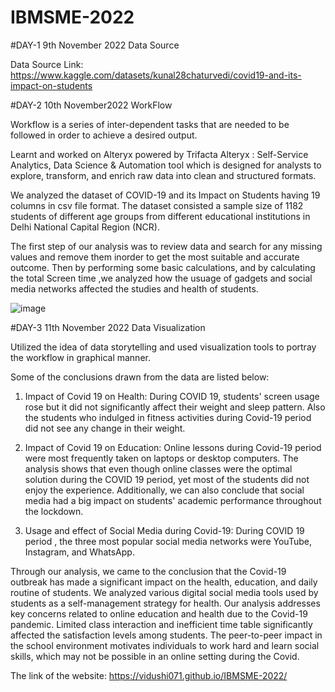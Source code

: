 # IBMSME-2022 

#DAY-1 9th November 2022    Data Source

Data Source Link: https://www.kaggle.com/datasets/kunal28chaturvedi/covid19-and-its-impact-on-students


#DAY-2 10th November2022    WorkFlow 

Workflow is a series of inter-dependent tasks that are needed to be followed in order to achieve a desired output.

Learnt and worked on Alteryx powered by Trifacta
Alteryx : Self-Service Analytics, Data Science & Automation tool which is designed for analysts to explore, transform, and enrich raw data into clean and structured formats.

We analyzed the dataset of COVID-19 and its Impact on Students having 19 columns  in csv file format.
The dataset consisted a sample size of 1182 students of different age groups from different educational institutions in Delhi National Capital Region (NCR). 

The first step of our analysis was to review data and search for any missing values and remove them inorder to get the most suitable and accurate outcome. 
Then by performing some basic calculations, and by calculating the total Screen time ,we analyzed how the usuage of gadgets and social media networks affected the studies and health of students. 




![image](https://user-images.githubusercontent.com/114132172/201403812-b3823c65-f2bd-4679-95e3-71d8e23fc007.png)


#DAY-3 11th November 2022    Data Visualization

Utilized the idea of data storytelling and used visualization tools to portray the workflow in graphical manner.

Some of the conclusions drawn from the data are listed below:
1. Impact of Covid 19 on Health: During COVID 19,  students' screen usage rose but it did not significantly affect their weight and sleep pattern. Also
   the students who indulged in fitness activities during Covid-19 period did not see any change in their weight.
   
2. Impact of Covid 19 on Education: Online lessons during Covid-19 period were most frequently taken on laptops or desktop computers. The analysis shows 
   that even though online classes were the optimal solution during the COVID 19 period, yet most of the students did not enjoy the experience.
   Additionally, we can also conclude that social media had a big impact on students' academic performance throughout the lockdown.  
   
3. Usage and effect of Social Media during Covid-19: During COVID 19 period , the three most popular social media networks were YouTube, Instagram, and            WhatsApp.

Through our analysis, we came to the conclusion that  the Covid-19 outbreak has made a significant impact on the health, education, and daily routine of students. We analyzed various digital social media tools used by students as a self-management strategy for health. Our analysis addresses key concerns related to online education and health due to the Covid-19 pandemic. Limited class interaction and inefficient time table significantly affected the satisfaction levels among students. The peer-to-peer impact in the school environment motivates individuals to work hard and learn social skills, which may not be possible in an online setting during the Covid.


The link of the website: https://vidushi071.github.io/IBMSME-2022/


